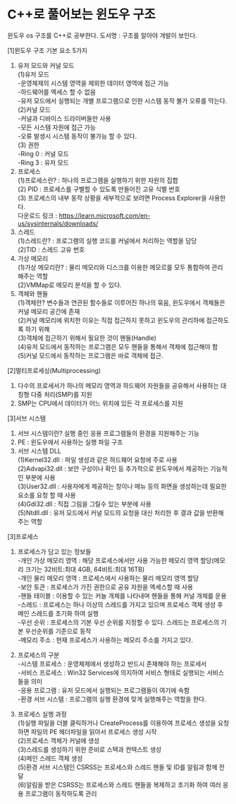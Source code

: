 # C++로 풀어보는 윈도우 구조

윈도우 os 구조를 C++로 공부한다.
도서명 : 구조를 알아야 개발이 보인다.

[1]윈도우 구조 기본 요소 5가지

1. 유저 모드와 커널 모드  
	(1)유저 모드  
	-운영체제의 시스템 영역을 제외한 데이터 영역에 접근 가능  
	-하드웨어를 엑세스 할 수 없음  
	-유저 모드에서 실행되는 개별 프로그램으로 인한 시스템 동작 불가 오류를 막는다.  
	(2)커널 모드  
	-커널과 디바이스 드라이버들만 사용  
	-모든 시스템 자원에 접근 가능  
	-오류 발생시 시스템 동작이 불가능 할 수 있다.  
	(3) 권한  
	-Ring 0 : 커널 모드  
	-Ring 3 : 유저 모드  
2. 프로세스  
	(1)프로세스란? : 하나의 프로그램을 실행하기 위한 자원의 집합  
	(2) PID : 프로세스를 구별할 수 있도록 만들어진 고유 식별 번호  
	(3) 프로세스의 내부 동작 상황을 세부적으로 보려면 Process Explorer을 사용한다.  
		다운로드 링크 : https://learn.microsoft.com/en-us/sysinternals/downloads/  
3. 스레드  
	(1)스레드란? : 프로그램의 실행 코드를 커널에서 처리하는 역할을 담당  
	(2)TID : 스레드 고유 번호  
4. 가상 메모리  
	(1)가상 메모리란? : 물리 메모리와 디스크를 이용한 메모르를 모두 통합하여 관리 해주는 역할  
	(2)VMMap로 메모리 분석을 할 수 있다.  
5. 객체와 핸들  
	(1)객체란? 변수들과 연관된 함수들로 이루어진 하나의 묶음, 윈도우에서 객체들은 커널 메모리 공간에 존재  
	(2)커널 메모리에 위치한 이유는 직접 접근하지 못하고 윈도우의 관리하에 접근하도록 하기 위해  
	(3)객체에 접근하기 위해서 필요한 것이 핸들(Handle)  
	(4)유저 모드에서 동작하는 프로그램은 모두 핸들을 통해서 객체에 접근해야 함  
	(5)커널 모드에서 동작하는 프로그램은 바로 객체에 접근.  

[2]멀티프로세싱(Multiprocessing)  
1. 다수의 프로세서가 하나의 메모리 영역과 하드웨어 자원들을 공유해서 사용하는 대칭형 다중 처리(SMP)를 지원  
2. SMP는 CPU에서 데이터가 어느 위치에 있든 각 프로세스를 지원  

[3]서브 시스템  
1. 서브 시스템이란? 실행 중인 응용 프로그램들의 환경을 지원해주는 기능  
2. PE : 윈도우에서 사용하는 실행 파일 구조  
3. 서브 시스템 DLL  
	(1)Kernel32.dll : 파일 생성과 같은 하드웨어 요청에 주로 사용  
	(2)Advapi32.dll : 보안 구성이나 확인 등 추가적으로  윈도우에서 제공하는 기능적인 부분에 사용  
	(3)User32.dll : 사용자에게 제공하는 창이나 메뉴 등의 화면을 생성하는데 필요한 요소를 요청 할 때 사용  
	(4)Gdi32.dll : 직접 그림을 그릴수 있는 부분에 사용  
	(5)Ntdll.dll : 유저 모드에서 커널 모드의 요청을 대신 처리한 후 결과 값을 반환해주는 역할  
	
[3]프로세스  
1. 프로세스가 담고 있는 정보들  
-개인 가상 메모리 영역 : 해당 프로세스에서만 사용 가능한 메모리 영역 할당(메모리 크기는 32비트:최대 4GB, 64비트:최대 16TB)  
-개인 물리 메모리 영역 : 프로세스에서 사용하는 물리 메모리 영역 할당  
-보안 토큰 : 프로세스가 가진 권한으로 공유 자원을 엑세스할 때 사용  
-핸들 테이블 : 이용할 수 있는 커늘 개체를 나타내며 핸들을 통해 커널 개체를 운용  
-스레드 : 프로세스는 하나 이상의 스레드를 가지고 있으며 프로세스 객체 생성 후 메인 스레드를 초기화 하여 실행  
-우선 순위 : 프로세스의 기본 우선 순위를 지정할 수 있다. 스레드는 프로세스의 기본 우선순위를 기준으로 동작  
-메모리 주소 : 현재 프로세스가 사용하는 메모리 주소를 가지고 있다.  
  
2. 프로세스의 구분  
-시스템 프로세스 : 운영체제에서 생성하고 반드시 존재해야 하는 프로세서  
-서비스 프로세스 : Win32 Services에 의지하여 서비스 형태로 실행되는 서비스들을 의미  
-응용 프로그램 : 유저 모드에서 실행되는 프로그램들이 여기에 속함  
-환경 서브 시스템 : 프로그램의 실행 환경에 맞게 실행해주는 역할을 한다.  

3. 프로세스 실행 과정  
	(1)실행 파일을 더블 클릭하거나 CreateProcess를 이용하여 프로세스 생성을 요청하면 파일의 PE 헤더파일을 읽아서 프로세스 생성 시작  
	(2)프로세스 객체가 커널에 생성  
	(3)스레드를 생성하기 위한 준비로 스택과 컨텍스트 생성  
	(4)메인 스레드 객체 생성  
	(5)환경 서브 시스템인 CSRSS는 프로세스와 스레드 핸들 및 ID를 알림과 함께 전달  
	(6)알림을 받은 CSRSS는 프로세스와 스레드 핸들을 복제하고 초기화 하여 여러 응용 프로그램이 동작하도록 관리  
	
